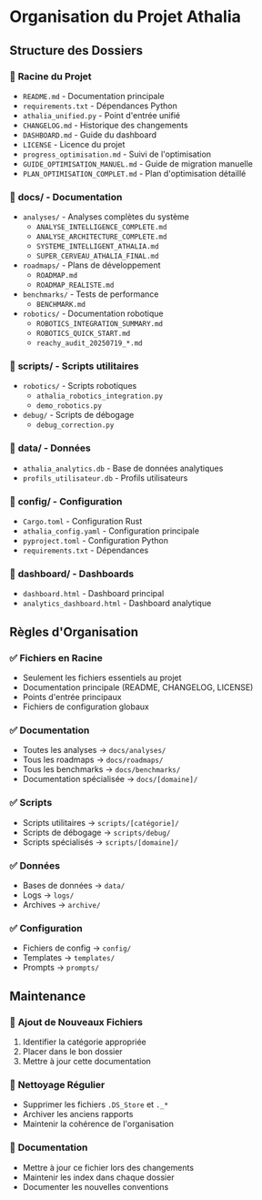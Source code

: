 # Organisation du Projet Athalia

## Structure des Dossiers

### 📁 **Racine du Projet**
- `README.md` - Documentation principale
- `requirements.txt` - Dépendances Python
- `athalia_unified.py` - Point d'entrée unifié
- `CHANGELOG.md` - Historique des changements
- `DASHBOARD.md` - Guide du dashboard
- `LICENSE` - Licence du projet
- `progress_optimisation.md` - Suivi de l'optimisation
- `GUIDE_OPTIMISATION_MANUEL.md` - Guide de migration manuelle
- `PLAN_OPTIMISATION_COMPLET.md` - Plan d'optimisation détaillé

### 📁 **docs/** - Documentation
- `analyses/` - Analyses complètes du système
  - `ANALYSE_INTELLIGENCE_COMPLETE.md`
  - `ANALYSE_ARCHITECTURE_COMPLETE.md`
  - `SYSTEME_INTELLIGENT_ATHALIA.md`
  - `SUPER_CERVEAU_ATHALIA_FINAL.md`
- `roadmaps/` - Plans de développement
  - `ROADMAP.md`
  - `ROADMAP_REALISTE.md`
- `benchmarks/` - Tests de performance
  - `BENCHMARK.md`
- `robotics/` - Documentation robotique
  - `ROBOTICS_INTEGRATION_SUMMARY.md`
  - `ROBOTICS_QUICK_START.md`
  - `reachy_audit_20250719_*.md`

### 📁 **scripts/** - Scripts utilitaires
- `robotics/` - Scripts robotiques
  - `athalia_robotics_integration.py`
  - `demo_robotics.py`
- `debug/` - Scripts de débogage
  - `debug_correction.py`

### 📁 **data/** - Données
- `athalia_analytics.db` - Base de données analytiques
- `profils_utilisateur.db` - Profils utilisateurs

### 📁 **config/** - Configuration
- `Cargo.toml` - Configuration Rust
- `athalia_config.yaml` - Configuration principale
- `pyproject.toml` - Configuration Python
- `requirements.txt` - Dépendances

### 📁 **dashboard/** - Dashboards
- `dashboard.html` - Dashboard principal
- `analytics_dashboard.html` - Dashboard analytique

## Règles d'Organisation

### ✅ **Fichiers en Racine**
- Seulement les fichiers essentiels au projet
- Documentation principale (README, CHANGELOG, LICENSE)
- Points d'entrée principaux
- Fichiers de configuration globaux

### ✅ **Documentation**
- Toutes les analyses → `docs/analyses/`
- Tous les roadmaps → `docs/roadmaps/`
- Tous les benchmarks → `docs/benchmarks/`
- Documentation spécialisée → `docs/[domaine]/`

### ✅ **Scripts**
- Scripts utilitaires → `scripts/[catégorie]/`
- Scripts de débogage → `scripts/debug/`
- Scripts spécialisés → `scripts/[domaine]/`

### ✅ **Données**
- Bases de données → `data/`
- Logs → `logs/`
- Archives → `archive/`

### ✅ **Configuration**
- Fichiers de config → `config/`
- Templates → `templates/`
- Prompts → `prompts/`

## Maintenance

### 🔄 **Ajout de Nouveaux Fichiers**
1. Identifier la catégorie appropriée
2. Placer dans le bon dossier
3. Mettre à jour cette documentation

### 🧹 **Nettoyage Régulier**
- Supprimer les fichiers `.DS_Store` et `._*`
- Archiver les anciens rapports
- Maintenir la cohérence de l'organisation

### 📝 **Documentation**
- Mettre à jour ce fichier lors des changements
- Maintenir les index dans chaque dossier
- Documenter les nouvelles conventions 